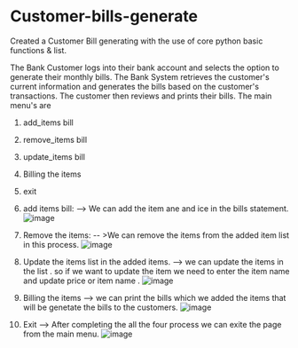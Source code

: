 # Customer-bills-generate
Created a Customer Bill generating with the use of core python basic functions &amp; list.


The Bank Customer logs into their bank account and selects the option to generate their monthly
bills.
The Bank System retrieves the customer's current information and generates the bills based on
the customer's transactions.
The customer then reviews and prints their bills.
The main menu's are 
1. add_items bill
2. remove_items bill
3. update_items bill
4. Billing the items
5. exit

1. add items bill:
 --> We can add the item ane and ice in the bills statement.
 ![image](https://github.com/santha19/Customer-bills-generate/assets/136115122/b92da1e1-96aa-4a71-bb6d-b8633d8c48b0)

2. Remove the items:
 -- >We can remove the items from the added item list in this process.
 ![image](https://github.com/santha19/Customer-bills-generate/assets/136115122/7b457c19-83be-4dd6-9e0a-cc68b497a33b)

3. Update the items list in the added items.
 --> we can update the items in the list . so if we want to update the item we need to enter the item name and update price or item name .
 ![image](https://github.com/santha19/Customer-bills-generate/assets/136115122/4625724b-2c54-4c4b-aac0-fed6fd3c1c0d)

4. Billing the items
 -->  we can print the bills which we added the items that will be genetate the bills to the customers.
 ![image](https://github.com/santha19/Customer-bills-generate/assets/136115122/bfa6b8fb-af36-437d-ac7e-7b7d2bc1a071)

5. Exit 
 --> After completing the all the four process we can exite the page from the main menu.
 ![image](https://github.com/santha19/Customer-bills-generate/assets/136115122/8e07ab98-3280-4760-a7ca-539489500486)
